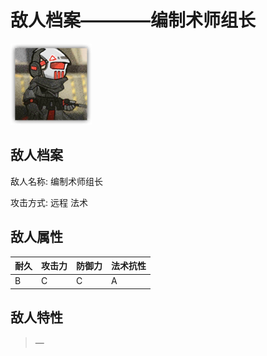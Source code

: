 # 敌人档案————编制术师组长

![编制术师组长](./eneIcons/编制术师组长.png)

## 敌人档案

敌人名称: 编制术师组长

攻击方式: 远程 法术

## 敌人属性

| 耐久      | 攻击力  | 防御力 | 法术抗性 |
|---------|------|-----|------|
| B | C | C | A |

## 敌人特性
> —
